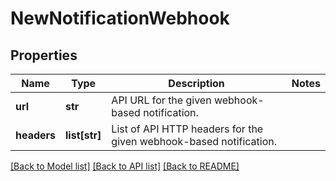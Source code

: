 # NewNotificationWebhook

## Properties
Name | Type | Description | Notes
------------ | ------------- | ------------- | -------------
**url** | **str** | API URL for the given webhook-based notification. | 
**headers** | **list[str]** | List of API HTTP headers for the given webhook-based notification. | 

[[Back to Model list]](../README.md#documentation-for-models) [[Back to API list]](../README.md#documentation-for-api-endpoints) [[Back to README]](../README.md)


